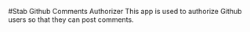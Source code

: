 #Stab Github Comments Authorizer
This app is used to authorize Github users so that they can post comments.
